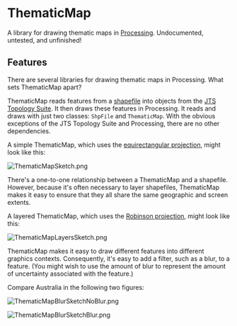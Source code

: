 ThematicMap
===========
A library for drawing thematic maps in [Processing](http://processing.org/). Undocumented, untested, and unfinished!

Features
--------
There are several libraries for drawing thematic maps in Processing. What sets ThematicMap apart?

ThematicMap reads features from a [shapefile](http://en.wikipedia.org/wiki/Shapefile) into objects from the [JTS Topology Suite](http://en.wikipedia.org/wiki/JTS_Topology_Suite). It then draws these features in Processing. It reads and draws with just two classes: `ShpFile` and `ThematicMap`. With the obvious exceptions of the JTS Topology Suite and Processing, there are no other dependencies.

A simple ThematicMap, which uses the [equirectangular projection](http://en.wikipedia.org/wiki/Equirectangular_projection), might look like this:

![ThematicMapSketch.png](https://raw.githubusercontent.com/iaindillingham/ThematicMap/master/img/ThematicMapSketch.png)

There's a one-to-one relationship between a ThematicMap and a shapefile. However, because it's often necessary to layer shapefiles, ThematicMap makes it easy to ensure that they all share the same geographic and screen extents.

A layered ThematicMap, which uses the [Robinson projection](http://en.wikipedia.org/wiki/Robinson_projection), might look like this:

![ThematicMapLayersSketch.png](https://raw.githubusercontent.com/iaindillingham/ThematicMap/master/img/ThematicMapLayersSketch.png)

ThematicMap makes it easy to draw different features into different graphics contexts. Consequently, it's easy to add a filter, such as a blur, to a feature. (You might wish to use the amount of blur to represent the amount of uncertainty associated with the feature.)

Compare Australia in the following two figures:

![ThematicMapBlurSketchNoBlur.png](https://raw.githubusercontent.com/iaindillingham/ThematicMap/master/img/ThematicMapBlurSketchNoBlur.png)

![ThematicMapBlurSketchBlur.png](https://raw.githubusercontent.com/iaindillingham/ThematicMap/master/img/ThematicMapBlurSketchBlur.png)
